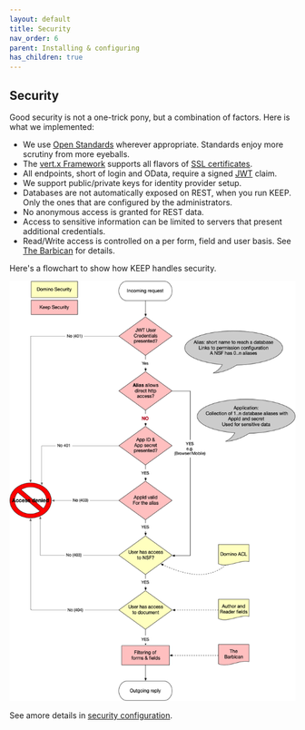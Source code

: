 ```yaml
---
layout: default
title: Security
nav_order: 6
parent: Installing & configuring
has_children: true
---
```


## Security

Good security is not a one-trick pony, but a combination of factors. Here is what we implemented:

- We use [Open Standards](../../../references/standards) wherever appropriate. Standards enjoy more scrutiny from more eyeballs.
- The [vert.x Framework](https://vertx.io) supports all flavors of [SSL certificates](https://vertx.io/docs/vertx-core/java/#ssl).
- All endpoints, short of login and OData, require a signed [JWT](https://jwt.io) claim.
- We support public/private keys for identity provider setup.
- Databases are not automatically exposed on REST, when you run KEEP. Only the ones that are configured by the administrators.
- No anonymous access is granted for REST data.
- Access to sensitive information can be limited to servers that present additional credentials.
- Read/Write access is controlled on a per form, field and user basis. See [The Barbican](../../../howkeepworks/barbican) for details.

Here's a flowchart to show how KEEP handles security.

![Security flow](../../../assets/images/KeepDataAccess.png)

See amore details in [security configuration](securityjson).
